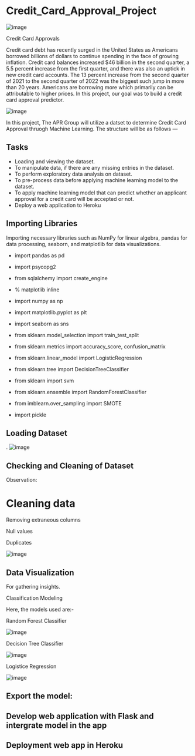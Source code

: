 # Credit_Card_Approval_Project

![image](https://user-images.githubusercontent.com/99145651/187097847-df645dc0-bca6-4fb0-86ca-00bdfdfc158c.png)

Credit Card Approvals 

Credit card debt has recently surged in the United States as Americans borrowed billions of dollars to continue spending in the face of growing inflation. Credit card balances increased $46 billion in the second quarter, a 5.5 percent increase from the first quarter, and there was also an uptick in new credit card accounts. The 13 percent increase from the second quarter of 2021 to the second quarter of 2022 was the biggest such jump in more than 20 years. Americans are borrowing more which primarily can be attributable to higher prices. In this project, our goal was to build a credit card approval predictor.

![image](https://user-images.githubusercontent.com/99145651/187246959-508cbd8d-009a-4db8-b8e7-6fc68c7f83ae.png)

 In this project, The APR Group will utilize a datset to determine Credit Card Approval thruogh Machine Learning. The structure will be as follows —

## Tasks
* Loading and viewing the dataset.
* To manipulate data, if there are any missing entries in the dataset.
* To perform exploratory data analysis on dataset.
* To pre-process data before applying machine learning model to the dataset.
* To apply machine learning model that can predict whether an applicant approval for a credit card will be accepted or not.
* Deploy a web application to Heroku

## Importing Libraries
Importing necessary libraries such as NumPy for linear algebra, pandas for data processing, seaborn, and matplotlib for data visualizations.

* import pandas as pd
* import psycopg2
* from sqlalchemy import create_engine

* % matplotlib inline

* import numpy as np
* import matplotlib.pyplot as plt
* import seaborn as sns

* from sklearn.model_selection import train_test_split
* from sklearn.metrics import accuracy_score, confusion_matrix
* from sklearn.linear_model import LogisticRegression
* from sklearn.tree import DecisionTreeClassifier

* from sklearn import svm
* from sklearn.ensemble import RandomForestClassifier
* from imblearn.over_sampling import SMOTE

* import pickle

## Loading Dataset
.
![image](https://user-images.githubusercontent.com/99145651/187708578-bec30177-4298-43a8-822d-004e6a88956b.png)


## Checking and Cleaning of Dataset

Observation: 



# Cleaning data

Removing extraneous columns

Null values

Duplicates

![image](https://user-images.githubusercontent.com/99145651/187709953-8610c8d2-6f51-47b5-8750-dfb8b4a9d7d3.png)


## Data Visualization
For gathering insights.

Classification Modeling

Here, the models used are:-

Random Forest Classifier

![image](https://user-images.githubusercontent.com/99145651/187710623-3407363c-0a4f-4907-ab46-fc359e3377c9.png)

Decision Tree Classifier

![image](https://user-images.githubusercontent.com/99145651/187711110-c98689b2-7509-4973-a3d0-e2ed841e85b8.png)

Logistice Regression

![image](https://user-images.githubusercontent.com/99145651/187711874-444b61b8-e2c3-4a61-97b1-a9bbdc335ba4.png)

## Export the model: 

## Develop web application with Flask and intergrate model in the app

## Deployment web app in Heroku




